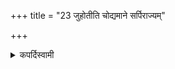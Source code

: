 +++
title = "23 जुहोतीति चोद्यमाने सर्पिराज्यम्"

+++

<details><summary>कपर्दिस्वामी</summary>


<details>

<details><summary>हरदत्तः</summary>


<details>

<details><summary>Müller</summary>

If it is said, juhoti, 'he sacrifices,' it should be known that sarpir ājya, melted butter, is meant.

#####  Commentary

Sarpis is here taken as an adjective, running; yad asarpat tat sarpir abhavat. Ājya is explained as navanītavikāradravyajātīyavacanaḥ sabdaḥ, i.e. a word signifying any kind of substance made of fresh butter.

In the Aitareya-Brāhmaṇa I, 3, we read ājyaṃ vai devānāṃ surabhi, ghṛtam manuṣyāṇām, ayutam pitṝṇām, navanītaṃ garbhāṇām, 'Ājya is sweet or fragrant to the gods, ghṛta to men, ayuta to the manes, navanīta to children.' Here the commentator explains that ājya is butter, when melted (vilīnaṃ sarpis), ghṛta, when hardened. Ayuta, sometimes called astu, is butter, when slightly melted, niṣpakva, when thoroughly melted. According to Kātyāyana I, 8, 37, ājya is of different kinds. It may be simple ghṛta, which, as a rule, should be made of the milk of cows. But in the absence of ājya, the milk of buffaloes (māhiṣa), or oil (taila), or sesam-oil (jārtila), or linseed oil (atasīsneha), &c., may be taken.
</details>

<details><summary>थिते</summary>

जुहोतीति चोद्यमाने सर्पिराज्यं प्रतीयाम् २३
</details>
